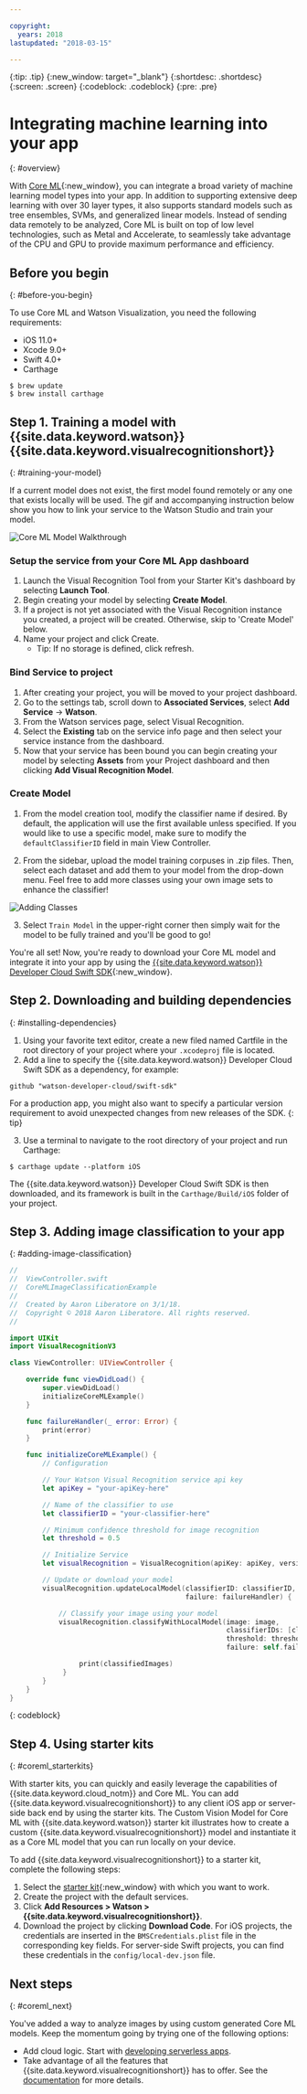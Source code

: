 ```yaml
---

copyright:
  years: 2018
lastupdated: "2018-03-15"

---
```


{:tip: .tip}
{:new_window: target="_blank"}
{:shortdesc: .shortdesc}
{:screen: .screen}
{:codeblock: .codeblock}
{:pre: .pre}

# Integrating machine learning into your app
{: #overview}

With [Core ML](https://developer.apple.com/documentation/coreml){:new_window}, you can integrate a broad variety of machine learning model types into your app. In addition to supporting extensive deep learning with over 30 layer types, it also supports standard models such as tree ensembles, SVMs, and generalized linear models. Instead of sending data remotely to be analyzed, Core ML is built on top of low level technologies, such as Metal and Accelerate, to seamlessly take advantage of the CPU and GPU to provide maximum performance and efficiency.

## Before you begin
{: #before-you-begin}

To use Core ML and Watson Visualization, you need the following requirements:

  * iOS 11.0+
  * Xcode 9.0+
  * Swift 4.0+
  * Carthage

```
$ brew update
$ brew install carthage
```

## Step 1. Training a model with {{site.data.keyword.watson}} {{site.data.keyword.visualrecognitionshort}}
{: #training-your-model}

If a current model does not exist, the first model found remotely or any one that exists locally will be used. The gif and accompanying instruction below show you how to link your service to the Watson Studio and train your model.

![Core ML Model Walkthrough](images/CoreMLWalkthrough.gif)

### Setup the service from your Core ML App dashboard
1. Launch the Visual Recognition Tool from your Starter Kit's dashboard by selecting **Launch Tool**.
2. Begin creating your model by selecting **Create Model**.
2. If a project is not yet associated with the Visual Recognition instance you created, a project will be created. Otherwise, skip to 'Create Model' below.
3. Name your project and click Create.
    - Tip: If no storage is defined, click refresh.

### Bind Service to project
1. After creating your project, you will be moved to your project dashboard.
2. Go to the settings tab, scroll down to **Associated Services**, select **Add Service** -> **Watson**.
3. From the Watson services page, select Visual Recognition.
4. Select the **Existing** tab on the service info page and then select your service instance from the dashboard.
5. Now that your service has been bound you can begin creating your model by selecting **Assets** from your Project dashboard and then clicking **Add Visual Recognition Model**.

### Create Model

1. From the model creation tool, modify the classifier name if desired. By default, the application will use the first available unless specified. If you would like to use a specific model, make sure to modify the `defaultClassifierID` field in main View Controller.

2. From the sidebar, upload the model training corpuses in .zip files. Then, select each dataset and add them to your model from the drop-down menu. Feel free to add more classes using your own image sets to enhance the classifier!

![Adding Classes](images/add_classes.png)

3. Select `Train Model` in the upper-right corner then simply wait for the model to be fully trained and you'll be good to go!

You're all set! Now, you're ready to download your Core ML model and integrate it into your app by using the [{{site.data.keyword.watson}} Developer Cloud Swift SDK](https://github.com/watson-developer-cloud/swift-sdk){:new_window}.

## Step 2. Downloading and building dependencies
{: #installing-dependencies}

1. Using your favorite text editor, create a new filed named Cartfile in the root directory of your project where your `.xcodeproj` file is located.
2. Add a line to specify the {{site.data.keyword.watson}} Developer Cloud Swift SDK as a dependency, for example:

  ```
  github "watson-developer-cloud/swift-sdk"
  ```

  For a production app, you might also want to specify a particular version requirement to avoid unexpected changes from new releases of the SDK.
  {: tip}

3. Use a terminal to navigate to the root directory of your project and run Carthage:

  ```
  $ carthage update --platform iOS
  ```

  The {{site.data.keyword.watson}} Developer Cloud Swift SDK is then downloaded, and its framework is built in the `Carthage/Build/iOS` folder of your project.

## Step 3. Adding image classification to your app
{: #adding-image-classification}

```Swift
//
//  ViewController.swift
//  CoreMLImageClassificationExample
//
//  Created by Aaron Liberatore on 3/1/18.
//  Copyright © 2018 Aaron Liberatore. All rights reserved.
//

import UIKit
import VisualRecognitionV3

class ViewController: UIViewController {

    override func viewDidLoad() {
        super.viewDidLoad()
        initializeCoreMLExample()
    }

    func failureHandler(_ error: Error) {
        print(error)
    }

    func initializeCoreMLExample() {
        // Configuration

        // Your Watson Visual Recognition service api key
        let apiKey = "your-apiKey-here"

        // Name of the classifier to use
        let classifierID = "your-classifier-here"

        // Minimum confidence threshold for image recognition
        let threshold = 0.5

        // Initialize Service
        let visualRecognition = VisualRecognition(apiKey: apiKey, version: "03-01-2018")

        // Update or download your model
        visualRecognition.updateLocalModel(classifierID: classifierID,
                                           failure: failureHandler) {

            // Classify your image using your model                                         
            visualRecognition.classifyWithLocalModel(image: image,
                                                     classifierIDs: [classifierID],
                                                     threshold: threshold,
                                                     failure: self.failureHandler) { classifiedImages in

                 print(classifiedImages)
             }            
        }
    }
}
```
{: codeblock}

## Step 4. Using starter kits
{: #coreml_starterkits}

With starter kits, you can quickly and easily leverage the capabilities of {{site.data.keyword.cloud_notm}} and Core ML. You can add {{site.data.keyword.visualrecognitionshort}} to any client iOS app or server-side back end by using the starter kits. The Custom Vision Model for Core ML with {{site.data.keyword.watson}} starter kit illustrates how to create a custom {{site.data.keyword.visualrecognitionshort}} model and instantiate it as a Core ML model that you can run locally on your device.

To add {{site.data.keyword.visualrecognitionshort}} to a starter kit, complete the following steps:

1. Select the [starter kit](https://console.bluemix.net/developer/appledevelopment/starter-kits){:new_window} with which you want to work.
2. Create the project with the default services.
3. Click **Add Resources > Watson > {{site.data.keyword.visualrecognitionshort}}**.
4. Download the project by clicking **Download Code**. For iOS projects, the credentials are inserted in the `BMSCredentials.plist` file in the corresponding key fields. For server-side Swift projects, you can find these credentials in the `config/local-dev.json` file.

## Next steps
{: #coreml_next}

You've added a way to analyze images by using custom generated Core ML models. Keep the momentum going by trying one of the following options:

* Add cloud logic. Start with [developing serverless apps](/docs/swift/backend/functions.html).
* Take advantage of all the features that {{site.data.keyword.visualrecognitionshort}} has to offer. See the [documentation](/docs/services/visual-recognition/index.html) for more details.
